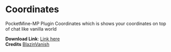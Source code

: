 # Coordinates

PocketMine-MP Plugin Coordinates
which is shows your coordinates on top of chat like vanilla world

**Download Link**: [Link here](https://github.com/DragonPlayzMC/Coordinates/releases/tag/v1.0.0)<br>
**Credits** [BlazinVanish](https://github.com/iiFlamiinBlaze/BlazinVanish)<br>
